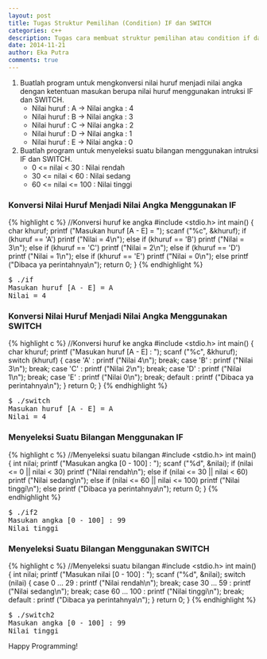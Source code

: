 ```yaml
---
layout: post
title: Tugas Struktur Pemilihan (Condition) IF dan SWITCH
categories: c++
description: Tugas cara membuat struktur pemilihan atau condition if dan switch menggunakan bahasa pemrogramman c++
date: 2014-11-21
author: Eka Putra
comments: true
---
```


1. Buatlah program untuk mengkonversi nilai huruf menjadi nilai angka dengan ketentuan masukan berupa nilai huruf menggunakan intruksi IF dan SWITCH.
	* Nilai huruf : A -> Nilai angka : 4
	* Nilai huruf : B -> Nilai angka : 3
	* Nilai huruf : C -> Nilai angka : 2
	* Nilai huruf : D -> Nilai angka : 1
	* Nilai huruf : E -> Nilai angka : 0
2. Buatlah program untuk menyeleksi suatu bilangan menggunakan intruksi IF dan SWITCH.
	* 0 <= nilai < 30 : Nilai rendah
	* 30 <= nilai < 60 : Nilai sedang
	* 60 <= nilai <= 100 : Nilai tinggi

### Konversi Nilai Huruf Menjadi Nilai Angka Menggunakan IF
{% highlight c %}
//Konversi huruf ke angka
#include <stdio.h>
int main()
{
	char khuruf;
	printf ("Masukan huruf [A - E] = ");
	scanf ("%c", &khuruf);
	if (khuruf == 'A')
		printf ("Nilai = 4\n");
	else if (khuruf == 'B')
		printf ("Nilai = 3\n");
	else if (khuruf == 'C')
		printf ("Nilai = 2\n");
	else if (khuruf == 'D')
		printf ("Nilai = 1\n");
	else if (khuruf == 'E')
		printf ("Nilai = 0\n");
	else
		printf ("Dibaca ya perintahnya\n");
	return 0;
}
{% endhighlight %}

<div class="console">
<pre>
<span class="ps1">$</span> ./if
Masukan huruf [A - E] = A
Nilai = 4
</pre>
</div>

### Konversi Nilai Huruf Menjadi Nilai Angka Menggunakan SWITCH
{% highlight c %}
//Konversi huruf ke angka
#include <stdio.h>
int main()
{
	char khuruf;
	printf ("Masukan huruf [A - E] : ");
	scanf ("%c", &khuruf);
	switch (khuruf)
	{
		case 'A' : printf ("Nilai 4\n"); break;
		case 'B' : printf ("Nilai 3\n"); break;
		case 'C' : printf ("Nilai 2\n"); break;
		case 'D' : printf ("Nilai 1\n"); break;
		case 'E' : printf ("Nilai 0\n"); break;
		default  : printf ("Dibaca ya perintahnya\n");
	}
	return 0;
}
{% endhighlight %}

<div class="console">
<pre>
<span class="ps1">$</span> ./switch
Masukan huruf [A - E] = A
Nilai = 4
</pre>
</div>

### Menyeleksi Suatu Bilangan Menggunakan IF
{% highlight c %}
//Menyeleksi suatu bilangan
#include <stdio.h>
int main()
{
	int nilai;
	printf ("Masukan angka [0 - 100] : ");
	scanf ("%d", &nilai);
	if (nilai <= 0 || nilai < 30)
		printf ("Nilai rendah\n");
	else if (nilai <= 30 || nilai < 60)
		printf ("Nilai sedang\n");
	else if (nilai <= 60 || nilai <= 100)
		printf ("Nilai tinggi\n");
	else
		printf ("Dibaca ya perintahnya\n");
	return 0;
}
{% endhighlight %}

<div class="console">
<pre>
<span class="ps1">$</span> ./if2
Masukan angka [0 - 100] : 99
Nilai tinggi
</pre>
</div>

### Menyeleksi Suatu Bilangan Menggunakan SWITCH
{% highlight c %}
//Menyeleksi suatu bilangan
#include <stdio.h>
int main()
{
	int nilai;
	printf ("Masukan nilai [0 - 100] : ");
	scanf ("%d", &nilai);
	switch (nilai)
	{
		case 0 ... 29 : printf ("Nilai rendah\n"); break;
		case 30 ... 59 : printf ("Nilai sedang\n"); break;
		case 60 ... 100 : printf ("Nilai tinggi\n"); break;
		default : printf ("Dibaca ya perintahnya\n");
	}
	return 0;
}
{% endhighlight %}

<div class="console">
<pre>
<span class="ps1">$</span> ./switch2
Masukan angka [0 - 100] : 99
Nilai tinggi
</pre>
</div>

Happy Programming!
